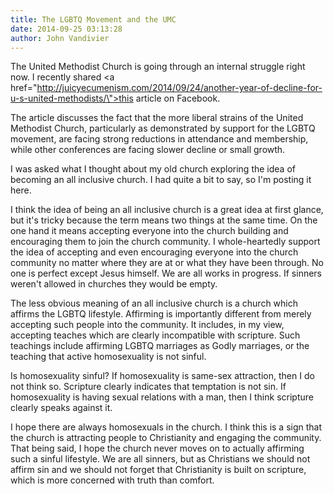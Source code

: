 ```yaml
---
title: The LGBTQ Movement and the UMC
date: 2014-09-25 03:13:28
author: John Vandivier
---
```




The United Methodist Church is going through an internal struggle right now. I recently shared <a href=\"http://juicyecumenism.com/2014/09/24/another-year-of-decline-for-u-s-united-methodists/\">this article on Facebook</a>.

The article discusses the fact that the more liberal strains of the United Methodist Church, particularly as demonstrated by support for the LGBTQ movement, are facing strong reductions in attendance and membership, while other conferences are facing slower decline or small growth.

I was asked what I thought about my old church exploring the idea of becoming an all inclusive church. I had quite a bit to say, so I'm posting it here.

I think the idea of being an all inclusive church is a great idea at first glance, but it's tricky because the term means two things at the same time. On the one hand it means accepting everyone into the church building and encouraging them to join the church community. I whole-heartedly support the idea of accepting and even encouraging everyone into the church community no matter where they are at or what they have been through. No one is perfect except Jesus himself. We are all works in progress. If sinners weren't allowed in churches they would be empty.

The less obvious meaning of an all inclusive church is a church which affirms the LGBTQ lifestyle. Affirming is importantly different from merely accepting such people into the community. It includes, in my view, accepting teaches which are clearly incompatible with scripture. Such teachings include affirming LGBTQ marriages as Godly marriages, or the teaching that active homosexuality is not sinful.

Is homosexuality sinful? If homosexuality is same-sex attraction, then I do not think so. Scripture clearly indicates that temptation is not sin. If homosexuality is having sexual relations with a man, then I think scripture clearly speaks against it.

I hope there are always homosexuals in the church. I think this is a sign that the church is attracting people to Christianity and engaging the community. That being said, I hope the church never moves on to actually affirming such a sinful lifestyle. We are all sinners, but as Christians we should not affirm sin and we should not forget that Christianity is built on scripture, which is more concerned with truth than comfort.